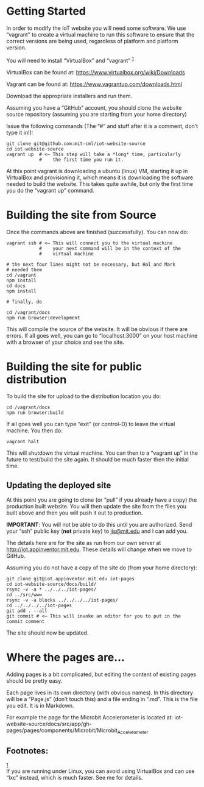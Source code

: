 # Getting Started

In order to modify the IoT website you will need some software. We use
“vagrant” to create a virtual machine to run this software to ensure
that the correct versions are being used, regardless of platform and
platform version.

You will need to install “VirtualBox” and “vagrant” <sup><a id="fnr.1" class="footref" href="#fn.1">1</a></sup>

VirtualBox can be found at: <https://www.virtualbox.org/wiki/Downloads>

Vagrant can be found at: <https://www.vagrantup.com/downloads.html>

Download the appropriate installers and run them.

Assuming you have a “GitHub” account, you should clone the website
source repository (assuming you are starting from your home directory)

Issue the following commands (The “#” and stuff after it is a comment,
don’t type it in!):

    git clone git@github.com:mit-cml/iot-website-source
    cd iot-website-source
    vagrant up  # <– This step will take a *long* time, particularly
                #    the first time you run it.

At this point vagrant is downloading a ubuntu (linux) VM, starting it
up in VirtualBox and provisioning it, which means it is downloading
the software needed to build the website. This takes quite awhile, but
only the first time you do the “vagrant up” command.

# Building the site from Source

Once the commands above are finished (successfully). You can now do:

    vagrant ssh # <– This will connect you to the virtual machine
                #    your next command will be in the context of the
                #    virtual machine
    
    # the next four lines might not be necessary, but Hal and Mark
    # needed them
    cd /vagrant
    npm install
    cd docs
    npm install

    # finally, do

    cd /vagrant/docs
    npm run browser:development

This will compile the source of the website. It will be obvious if
there are errors. If all goes well, you can go to “localhost:3000” on
your host machine with a browser of your choice and see the site.

# Building the site for public distribution

To build the site for upload to the distribution location you do:

    cd /vagrant/docs
    npm run browser:build

If all goes well you can type “exit” (or control-D) to leave the
virtual machine. You then do:

    vagrant halt

This will shutdown the virtual machine. You can then to a “vagrant up”
in the future to test/build the site again. It should be much faster
then the initial time.

## Updating the deployed site

At this point you are going to clone (or “pull” if you already have a
copy) the production built website. You will then update the site from
the files you built above and then you will push it out to production.

**IMPORTANT**: You will not be able to do this until you are
 authorized. Send your “ssh” public key (**not** private key) to
 jis@mit.edu and I can add you.

The details here are for the site as run from our own server at
<http://iot.appinventor.mit.edu>. These details will change when we move
to GitHub.

Assuming you do not have a copy of the site do (from your home directory):

    git clone git@iot.appinventor.mit.edu iot-pages
    cd iot-website-source/docs/build/
    rsync -v -a * ../../../iot-pages/
    cd ../src/www
    rsync -v -a blocks ../../../../iot-pages/
    cd ../../../../iot-pages
    git add . --all
    git commit # <– This will invoke an editor for you to put in the commit comment

The site should now be updated.

# Where the pages are&#x2026;

Adding pages is a bit complicated, but editing the content of existing
pages should be pretty easy.

Each page lives in its own directory (with obvious names). In this
directory will be a “Page.js” (don’t touch this) and a file ending in
“.md”. This is the file you edit. It is in Markdown.

For example the page for the Microbit Accelerometer is located at:
iot-website-source/docs/src/app/gh-pages/pages/components/Microbit/Microbit<sub>Accelerometer</sub>

<div id="footnotes">
<h2 class="footnotes">Footnotes: </h2>
<div id="text-footnotes">

<div class="footdef"><sup><a id="fn.1" class="footnum" href="#fnr.1">1</a></sup> <div class="footpara">If you are running under Linux, you can avoid using VirtualBox and
    can use “lxc” instead, which is much faster. See me for details.</div></div>


</div>
</div>
